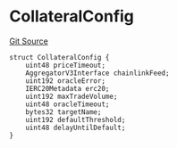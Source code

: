 # CollateralConfig
[Git Source](https://github.com/larrythecucumber321/protocol/blob/0e60393685a4ae7994ac986273cdfa4cf9c069ed/contracts/plugins/assets/FiatCollateral.sol)


```solidity
struct CollateralConfig {
    uint48 priceTimeout;
    AggregatorV3Interface chainlinkFeed;
    uint192 oracleError;
    IERC20Metadata erc20;
    uint192 maxTradeVolume;
    uint48 oracleTimeout;
    bytes32 targetName;
    uint192 defaultThreshold;
    uint48 delayUntilDefault;
}
```

